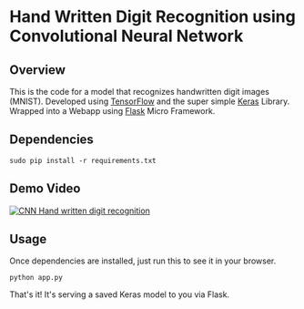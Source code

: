 # Hand Written Digit Recognition using Convolutional Neural Network


## Overview

This is the code for a model that recognizes handwritten digit images (MNIST).  Developed using [TensorFlow](https://www.tensorflow.org/) and the super simple [Keras](http://keras.io/) Library. Wrapped into a Webapp using [Flask](http://flask.pocoo.org/) Micro Framework.

## Dependencies

```sudo pip install -r requirements.txt```
## Demo Video
[![CNN Hand written digit recognition](https://img.youtube.com/vi/izyODsiKpyg/0.jpg)](https://www.youtube.com/watch?v=izyODsiKpyg)


## Usage

Once dependencies are installed, just run this to see it in your browser. 

```python app.py```

That's it! It's serving a saved Keras model to you via Flask. 
